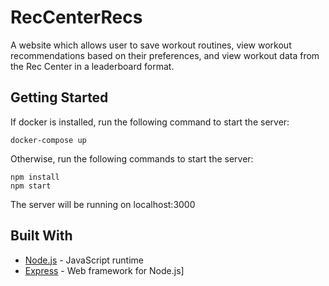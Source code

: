 # RecCenterRecs

A website which allows user to save workout routines, view workout recommendations based on their preferences, and view workout data from the Rec Center in a leaderboard format.

## Getting Started

If docker is installed, run the following command to start the server:

```
docker-compose up
```

Otherwise, run the following commands to start the server:

```
npm install
npm start
```

The server will be running on localhost:3000

## Built With

- [Node.js](https://nodejs.org/en/) - JavaScript runtime
- [Express](https://expressjs.com/) - Web framework for Node.js]
